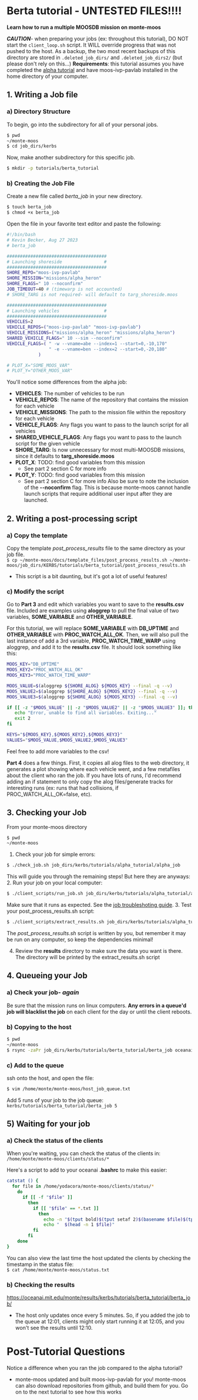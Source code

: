 # Berta tutorial - UNTESTED FILES!!!!
**Learn how to run a multiple MOOSDB mission on monte-moos**

***CAUTION***- when preparing your jobs (ex: throughout this tutorial), DO NOT start the `client_loop.sh` script. It WILL override progress that was not pushed to the host. As a backup, the two most recent backups of this directory are stored in `.deleted_job_dirs/` and `.deleted_job_dirs2/` (but please don't rely on this...)
**Requirements**: this tutorial assumes you have completed the [alpha tutorial](../alpha_tutorial/alpha_tutorial.md) and have moos-ivp-pavlab installed in the home directory of your computer.

## 1. Writing a Job file
### a) Directory Structure
To begin, go into the subdirectory for all of your personal jobs.  
```bash
$ pwd
~/monte-moos
$ cd job_dirs/kerbs
```

Now, make another subdirectory for this specific job.   
```bash
$ mkdir -p tutorials/berta_tutorial
```

### b) Creating the Job File

Create a new file called *berta_job* in your new directory.  
```bash
$ touch berta_job  
$ chmod +x berta_job
```

Open the file in your favorite text editor and paste the following:
```bash
#!/bin/bash 
# Kevin Becker, Aug 27 2023
# berta_job

######################################
# Launching shoreside                #
######################################
SHORE_REPO="moos-ivp-pavlab"
SHORE_MISSION="missions/alpha_heron"
SHORE_FLAGS=" 10 --noconfirm"  
JOB_TIMEOUT=40 # (timewarp is not accounted)
# SHORE_TARG is not required- will default to targ_shoreside.moos

######################################
# Launching vehicles                 #
######################################
VEHICLES=2
VEHICLE_REPOS=("moos-ivp-pavlab" "moos-ivp-pavlab")
VEHICLE_MISSIONS=("missions/alpha_heron" "missions/alpha_heron")
SHARED_VEHICLE_FLAGS=" 10 --sim --noconfirm"
VEHICLE_FLAGS=( " -w --vname=abe --index=1 --start=0,-10,170" 
                " -e --vname=ben --index=2 --start=0,-20,180"  
            )

# PLOT_X="SOME_MOOS_VAR"
# PLOT_Y="OTHER_MOOS_VAR"
```
You'll notice some differences from the alpha job:
- **VEHICLES**: The number of vehicles to be run
- **VEHICLE_REPOS**: The name of the repository that contains the mission for each vehicle
- **VEHICLE_MISSIONS**: The path to the mission file within the repository for each vehicle
- **VEHICLE_FLAGS**: Any flags you want to pass to the launch script for all vehicles
- **SHARED_VEHICLE_FLAGS**: Any flags you want to pass to the launch script for the given vehicle
- **SHORE_TARG**: Is now unnecessary for most multi-MOOSDB missions, since it defaults to **targ_shoreside.moos**
- **PLOT_X**: TODO: find good variables from this mission
    - See part 2 section C for more info
- **PLOT_Y**: TODO: find good variables from this mission
    - See part 2 section C for more info
Also be sure to note the inclusion of the **--noconfirm** flag. This is because monte-moos cannot handle launch scripts that require additional user input after they are launched.

## 2. Writing a post-processing script

### a) Copy the template
Copy the template *post_process_results* file to the same directory as your job file.    
`$ cp ~/monte-moos/docs/template_files/post_process_results.sh ~/monte-moos/job_dirs/KERBS/tutorials/berta_tutorial/post_process_results.sh`
 - This script is a bit daunting, but it's got a lot of useful features!

### c) Modify the script
Go to **Part 3** and edit which variables you want to save to the **results.csv** file. Included are examples using **aloggrep** to pull the final value of two variables, **SOME_VARIABLE** and **OTHER_VARIABLE**. 

For this tutorial, we will replace **SOME_VARIABLE** with **DB_UPTIME** and **OTHER_VARIABLE** with **PROC_WATCH_ALL_OK**. Then, we will also pull the last instance of add a 3rd variable, **PROC_WATCH_TIME_WARP** using aloggrep, and add it to the **results.csv** file. It should look something like this:
```bash
MOOS_KEY="DB_UPTIME"
MOOS_KEY2="PROC_WATCH_ALL_OK"
MOOS_KEY3="PROC_WATCH_TIME_WARP"

MOOS_VALUE=$(aloggrep ${SHORE_ALOG} ${MOOS_KEY} --final -q --v)
MOOS_VALUE2=$(aloggrep ${SHORE_ALOG} ${MOOS_KEY2} --final -q --v)
MOOS_VALUE3=$(aloggrep ${SHORE_ALOG} ${MOOS_KEY3} --final -q --v)

if [[ -z "$MOOS_VALUE" || -z "$MOOS_VALUE2" || -z "$MOOS_VALUE3" ]]; then
   echo "Error, unable to find all variables. Exiting..."
   exit 2
fi

KEYS="${MOOS_KEY},${MOOS_KEY2},${MOOS_KEY3}"
VALUES="$MOOS_VALUE,$MOOS_VALUE2,$MOOS_VALUE3"
```

Feel free to add more variables to the csv!  

**Part 4** does a few things. First, it copies all alog files to the web directory, it generates a plot showing where each vehicle went, and a few metafiles about the client who ran the job. If you have lots of runs, I'd recommend adding an if statement to only copy the alog files/generate tracks for interesting runs (ex: runs that had collisions, if PROC_WATCH_ALL_OK=false, etc). 


## 3. Checking your Job
From your monte-moos directory
```bash
$ pwd
~/monte-moos
```
1. Check your job for simple errors:    
```bash
$ ./check_job.sh job_dirs/kerbs/tutorials/alpha_tutorial/alpha_job
```   
This will guide you through the remaining steps! But here they are anyways:
2. Run your job on your local computer:  
```bash
$ ./client_scripts/run_job.sh job_dirs/kerbs/tutorials/alpha_tutorial/alpha_job
```
Make sure that it runs as expected. See the [job troubleshoting guide](../../job_troubleshooting.md).
3. Test your post_process_results.sh script:
```bash
$ ./client_scripts/extract_results.sh job_dirs/kerbs/tutorials/alpha_tutorial/alpha_job
```  
The *post_process_results.sh* script is written by you, but remember it may be run on any computer, so keep the dependencies minimal!  

4. Review the **results** directory to make sure the data you want is there. The directory will be printed by the extract_results.sh script

## 4. Queueing your Job

### a) Check your job- *again*
Be sure that the mission runs on linux computers. **Any errors in a queue'd job will blacklist the job** on each client for the day or until the client reboots.  

### b) Copying to the host
```bash
$ pwd
~/monte-moos
$ rsync -zaPr job_dirs/kerbs/tutorials/berta_tutorial/berta_job oceanai.mit.edu:/home/monte/monte-moos/job_dirs/kerbs/tutorials/berta_tutorial/berta_job
```  

### c) Add to the queue
ssh onto the host, and open the file:  
```bash
$ vim /home/monte/monte-moos/host_job_queue.txt
```

Add 5 runs of your job to the job queue:  
`kerbs/tutorials/berta_tutorial/berta_job 5`

## 5) Waiting for your job

### a) Check the status of the clients
When you're waiting, you can check the status of the clients in:  
`/home/monte/monte-moos/clients/status/*`

Here's a script to add to your oceanai **.bashrc** to make this easier:
```bash
catstat () {
  for file in /home/yodacora/monte-moos/clients/status/*
    do
      if [[ -f "$file" ]]
        then
          if [[ "$file" == *.txt ]]
            then
              echo -n "$(tput bold)$(tput setaf 2)$(basename $file)$(tput sgr0)"
              echo "  $(head -n 1 $file)"
          fi
        fi
    done
}
```

You can also view the last time the host updated the clients by checking the timestamp in the status file:  
`$ cat /home/monte/monte-moos/status.txt`

### b) Checking the results
https://oceanai.mit.edu/monte/results/kerbs/tutorials/berta_tutorial/berta_job/
- The host only updates once every 5 minutes. So, if you added the job to the queue at 12:01, clients might only start running it at 12:05, and you won't see the results until 12:10. 


# Post-Tutorial Questions  
Notice a difference when you ran the job compared to the alpha tutorial?  
- monte-moos updated and built moos-ivp-pavlab for you! monte-moos can also download repositories from github, and build them for you. Go on to the next tutorial to see how this works


